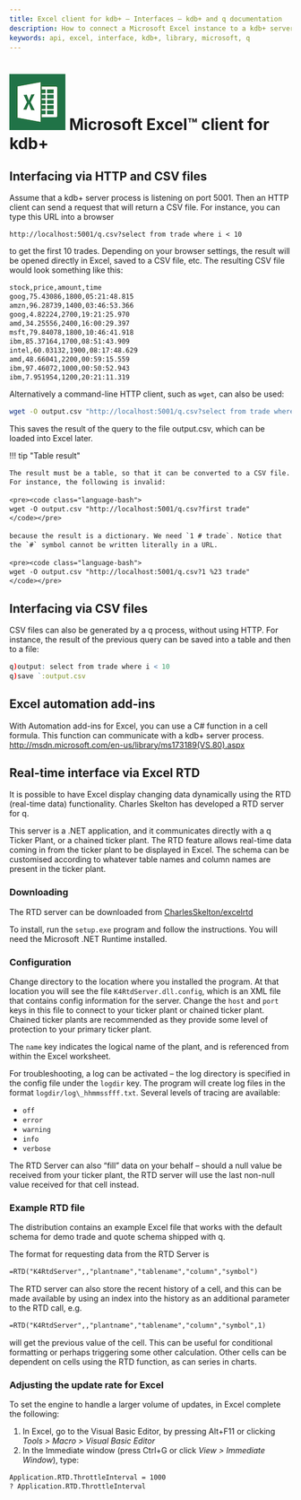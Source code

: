 ```yaml
---
title: Excel client for kdb+ – Interfaces – kdb+ and q documentation
description: How to connect a Microsoft Excel instance to a kdb+ server process
keywords: api, excel, interface, kdb+, library, microsoft, q
---
```

# ![Microsoft Excel](img/excel.png) Microsoft Excel™ client for kdb+



## Interfacing via HTTP and CSV files

Assume that a kdb+ server process is listening on port 5001. Then an HTTP client can send a request that will return a CSV file. For instance, you can type this URL into a browser

```http
http://localhost:5001/q.csv?select from trade where i < 10
```

to get the first 10 trades. Depending on your browser settings, the result will be opened directly in Excel, saved to a CSV file, etc. The resulting CSV file would look something like this:

```csv
stock,price,amount,time
goog,75.43086,1800,05:21:48.815
amzn,96.28739,1400,03:46:53.366
goog,4.82224,2700,19:21:25.970
amd,34.25556,2400,16:00:29.397
msft,79.84078,1800,10:46:41.918
ibm,85.37164,1700,08:51:43.909
intel,60.03132,1900,08:17:48.629
amd,48.66041,2200,00:59:15.559
ibm,97.46072,1000,00:50:52.943
ibm,7.951954,1200,20:21:11.319
```

Alternatively a command-line HTTP client, such as `wget`, can also be used:

```bash
wget -O output.csv "http://localhost:5001/q.csv?select from trade where i < 10"
```

This saves the result of the query to the file output.csv, which can be loaded into Excel later.

!!! tip "Table result"

    The result must be a table, so that it can be converted to a CSV file. For instance, the following is invalid:

    <pre><code class="language-bash">
    wget -O output.csv "http://localhost:5001/q.csv?first trade"
    </code></pre>

    because the result is a dictionary. We need `1 # trade`. Notice that the `#` symbol cannot be written literally in a URL.

    <pre><code class="language-bash">
    wget -O output.csv "http://localhost:5001/q.csv?1 %23 trade"
    </code></pre>


## Interfacing via CSV files

CSV files can also be generated by a q process, without using HTTP. For instance, the result of the previous query can be saved into a table and then to a file:

```q
q)output: select from trade where i < 10
q)save `:output.csv
```


## Excel automation add-ins

With Automation add-ins for Excel, you can use a C\# function in a cell formula. This function can communicate with a kdb+ server process.  
<i class="far fa-hand-point-right"></i> <http://msdn.microsoft.com/en-us/library/ms173189(VS.80).aspx>


## Real-time interface via Excel RTD

It is possible to have Excel display changing data dynamically using the RTD (real-time data) functionality. Charles Skelton has developed a RTD server for q. 

This server is a .NET application, and it communicates directly with a q Ticker Plant, or a chained ticker plant. The RTD feature allows real-time data coming in from the ticker plant to be displayed in Excel. The schema can be customised according to whatever table names and column names are present in the ticker plant.


### Downloading

The RTD server can be downloaded from 
<i class="fab fa-github"></i> 
[CharlesSkelton/excelrtd](http://github.com/CharlesSkelton/excelrtd)

To install, run the `setup.exe` program and follow the instructions. You will need the Microsoft .NET Runtime installed.


### Configuration

Change directory to the location where you installed the program. At that location you will see the file 
`K4RtdServer.dll.config`, 
which is an XML file that contains config information for the server. Change the `host` and `port` keys in this file to connect to your ticker plant or chained ticker plant. Chained ticker plants are recommended as they provide some level of protection to your primary ticker plant.

The `name` key indicates the logical name of the plant, and is referenced from within the Excel worksheet.

For troubleshooting, a log can be activated – the log directory is specified in the config file under the `logdir` key. The program will create log files in the format `logdir/log\_hhmmssfff.txt`. Several levels of tracing are available:

-   `off`
-   `error`
-   `warning`
-   `info`
-   `verbose`

The RTD Server can also “fill” data on your behalf – should a null value be received from your ticker plant, the RTD server will use the last non-null value received for that cell instead.


### Example RTD file

The distribution contains an example Excel file that works with the default schema for demo trade and quote schema shipped with q.

The format for requesting data from the RTD Server is

```txt
=RTD("K4RtdServer",,"plantname","tablename","column","symbol")
```

The RTD server can also store the recent history of a cell, and this can be made available by using an index into the history as an additional parameter to the RTD call, e.g.

```txt
=RTD("K4RtdServer",,"plantname","tablename","column","symbol",1)
```

will get the previous value of the cell. This can be useful for conditional formatting or perhaps triggering some other calculation. Other cells can be dependent on cells using the RTD function, as can series in charts.


### Adjusting the update rate for Excel

To set the engine to handle a larger volume of updates, in Excel complete the following:

1.  In Excel, go to the Visual Basic Editor, by pressing Alt+F11 or clicking _Tools > Macro > Visual Basic Editor_
2. In the Immediate window (press Ctrl+G or click _View > Immediate Window_), type:

```vbnet
Application.RTD.ThrottleInterval = 1000
? Application.RTD.ThrottleInterval
```

